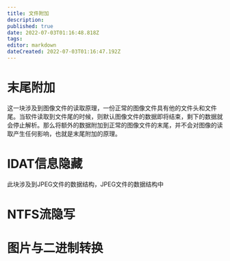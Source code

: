 ```yaml
---
title: 文件附加
description: 
published: true
date: 2022-07-03T01:16:48.818Z
tags: 
editor: markdown
dateCreated: 2022-07-03T01:16:47.192Z
---
```


# 末尾附加
这一块涉及到图像文件的读取原理，一份正常的图像文件具有他的文件头和文件尾。当软件读取到文件尾的时候，则默认图像文件的数据即将结束，剩下的数据就会停止解析。那么将额外的数据附加到正常的图像文件的末尾，并不会对图像的读取产生任何影响，也就是末尾附加的原理。

# IDAT信息隐藏
此块涉及到JPEG文件的数据结构，JPEG文件的数据结构中

# NTFS流隐写

# 图片与二进制转换
